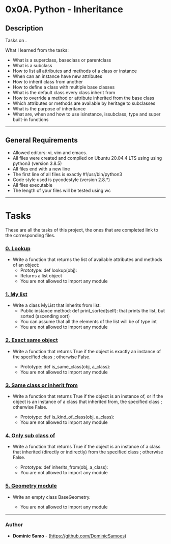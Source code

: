 # 0x0A. Python - Inheritance

## Description

Tasks on .

What I learned from the tasks:

* What is a superclass, baseclass or parentclass
* What is a subclass
* How to list all attributes and methods of a class or instance
* When can an instance have new attributes
* How to inherit class from another
* How to define a class with multiple base classes
* What is the default class every class inherit from
* How to override a method or attribute inherited from the base class
* Which attributes or methods are available by heritage to subclasses
* What is the purpose of inheritance
* What are, when and how to use isinstance, issubclass, type and super built-in functions

---

## General Requirements
* Allowed editors: vi, vim and emacs.
* All files were created and compiled on Ubuntu 20.04.4 LTS using using python3 (version 3.8.5)
* All files end with a new line
* The first line of all files is exactly #!/usr/bin/python3
* Code style used is pycodestyle (version 2.8.*)
* All files executable
* The length of your files will be tested using wc
---

# Tasks

These are all the tasks of this project, the ones that are completed link to the corresponding files.

### [0. Lookup](./0-lookup.py)
* Write a function that returns the list of available attributes and methods of an object:
  	- Prototype: def lookup(obj):
	- Returns a list object
	- You are not allowed to import any module

### [1. My list](./1-my_list.py)
* Write a class MyList that inherits from list:
	- Public instance method: def print_sorted(self): that prints the list, but sorted (ascending sort)
	- You can assume that all the elements of the list will be of type int
	- You are not allowed to import any module

### [2. Exact same object](./2-is_same_class.py)
* Write a function that returns True if the object is exactly an instance of the specified class ; otherwise False.

	- Prototype: def is_same_class(obj, a_class):
	- You are not allowed to import any module

### [3. Same class or inherit from](./3-is_kind_of_class.py)
* Write a function that returns True if the object is an instance of, or if the object is an instance of a class that inherited from, the specified class ; otherwise False.

	- Prototype: def is_kind_of_class(obj, a_class):
	- You are not allowed to import any module

### [4. Only sub class of](./4-inherits_from.py)
* Write a function that returns True if the object is an instance of a class that inherited (directly or indirectly) from the specified class ; otherwise False.

	- Prototype: def inherits_from(obj, a_class):
	- You are not allowed to import any module
### [5. Geometry module](./5-base_geometry.py)
* Write an empty class BaseGeometry.

	- You are not allowed to import any module



---

### Author
* **Dominic Samo** - (https://github.com/DominicSamoes)
